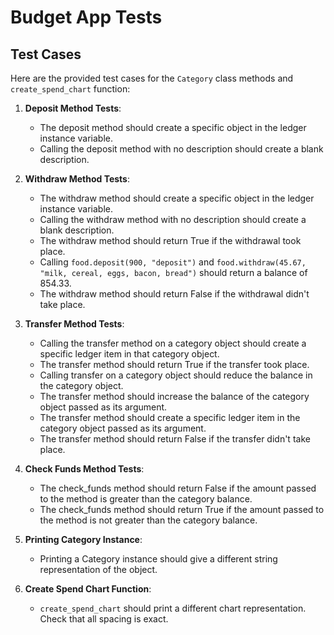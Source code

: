 
# Budget App Tests

## Test Cases

Here are the provided test cases for the `Category` class methods and `create_spend_chart` function:

1. **Deposit Method Tests**:
   - The deposit method should create a specific object in the ledger instance variable.
   - Calling the deposit method with no description should create a blank description.

2. **Withdraw Method Tests**:
   - The withdraw method should create a specific object in the ledger instance variable.
   - Calling the withdraw method with no description should create a blank description.
   - The withdraw method should return True if the withdrawal took place.
   - Calling `food.deposit(900, "deposit")` and `food.withdraw(45.67, "milk, cereal, eggs, bacon, bread")` should return a balance of 854.33.
   - The withdraw method should return False if the withdrawal didn't take place.

3. **Transfer Method Tests**:
   - Calling the transfer method on a category object should create a specific ledger item in that category object.
   - The transfer method should return True if the transfer took place.
   - Calling transfer on a category object should reduce the balance in the category object.
   - The transfer method should increase the balance of the category object passed as its argument.
   - The transfer method should create a specific ledger item in the category object passed as its argument.
   - The transfer method should return False if the transfer didn't take place.

4. **Check Funds Method Tests**:
   - The check_funds method should return False if the amount passed to the method is greater than the category balance.
   - The check_funds method should return True if the amount passed to the method is not greater than the category balance.

5. **Printing Category Instance**:
   - Printing a Category instance should give a different string representation of the object.

6. **Create Spend Chart Function**:
   - `create_spend_chart` should print a different chart representation. Check that all spacing is exact.

